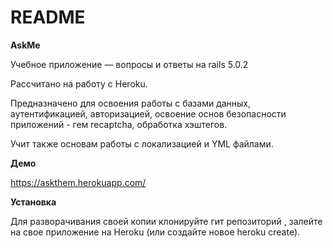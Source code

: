 # README

**AskMe**

Учебное приложение — вопросы и ответы на rails 5.0.2

Рассчитано на работу с Heroku.

Предназначено для освоения работы с базами данных, аутентификацией, авторизацией, 
освоение основ безопасности приложений - гем recaptcha, обработка хэштегов. 

Учит также основам работы с локализацией и YML файлами.

**Демо**

https://askthem.herokuapp.com/

**Установка**

Для разворачивания своей копии клонируйте гит репозиторий , залейте на свое приложение на Heroku 
(или создайте новое heroku create). 
